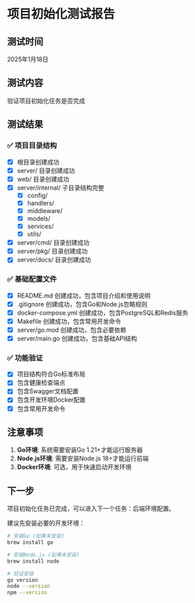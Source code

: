 # 项目初始化测试报告

## 测试时间
2025年1月18日

## 测试内容
验证项目初始化任务是否完成

## 测试结果

### ✅ 项目目录结构
- [x] 根目录创建成功
- [x] server/ 目录创建成功
- [x] web/ 目录创建成功
- [x] server/internal/ 子目录结构完整
  - [x] config/
  - [x] handlers/
  - [x] middleware/
  - [x] models/
  - [x] services/
  - [x] utils/
- [x] server/cmd/ 目录创建成功
- [x] server/pkg/ 目录创建成功
- [x] server/docs/ 目录创建成功

### ✅ 基础配置文件
- [x] README.md 创建成功，包含项目介绍和使用说明
- [x] .gitignore 创建成功，包含Go和Node.js忽略规则
- [x] docker-compose.yml 创建成功，包含PostgreSQL和Redis服务
- [x] Makefile 创建成功，包含常用开发命令
- [x] server/go.mod 创建成功，包含必要依赖
- [x] server/main.go 创建成功，包含基础API结构

### ✅ 功能验证
- [x] 项目结构符合Go标准布局
- [x] 包含健康检查端点
- [x] 包含Swagger文档配置
- [x] 包含开发环境Docker配置
- [x] 包含常用开发命令

## 注意事项

1. **Go环境**: 系统需要安装Go 1.21+才能运行服务器
2. **Node.js环境**: 需要安装Node.js 18+才能运行前端
3. **Docker环境**: 可选，用于快速启动开发环境

## 下一步

项目初始化任务已完成，可以进入下一个任务：后端环境配置。

建议先安装必要的开发环境：
```bash
# 安装Go (如果未安装)
brew install go

# 安装Node.js (如果未安装)
brew install node

# 验证安装
go version
node --version
npm --version
```